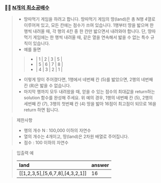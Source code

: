 ### 🧑‍💻 [N개의 최소공배수](https://programmers.co.kr/learn/courses/30/lessons/12913)

> - 땅따먹기 게임을 하려고 합니다. 땅따먹기 게임의 땅(land)은 총 N행 4열로 이루어져 있고, 모든 칸에는 점수가 쓰여 있습니다. 1행부터 땅을 밟으며 한 행씩 내려올 때, 각 행의 4칸 중 한 칸만 밟으면서 내려와야 합니다. 단, 땅따먹기 게임에는 한 행씩 내려올 때, 같은 열을 연속해서 밟을 수 없는 특수 규칙이 있습니다.
> - 예를 들면
> > - | 1 | 2 | 3 | 5 |
> > - | 5 | 6 | 7 | 8 |
> > - | 4 | 3 | 2 | 1 |
> - 이렇게 땅이 주어졌다면, 1행에서 네번째 칸 (5)를 밟았으면, 2행의 네번째 칸 (8)은 밟을 수 없습니다.
> - 마지막 행까지 모두 내려왔을 때, 얻을 수 있는 점수의 최대값을 return하는 solution 함수를 완성해 주세요. 위 예의 경우, 1행의 네번째 칸 (5), 2행의 세번째 칸 (7), 3행의 첫번째 칸 (4) 땅을 밟아 16점이 최고점이 되므로 16을 return 하면 됩니다.

> 제한사항
> 
> - 행의 개수 N : 100,000 이하의 자연수
> - 열의 개수는 4개이고, 땅(land)은 2차원 배열로 주어집니다.
> - 점수 : 100 이하의 자연수

> 입출력 예
> 
> |land|answer|
> |:---|:---|
> |[[1,2,3,5],[5,6,7,8],[4,3,2,1]]|16|